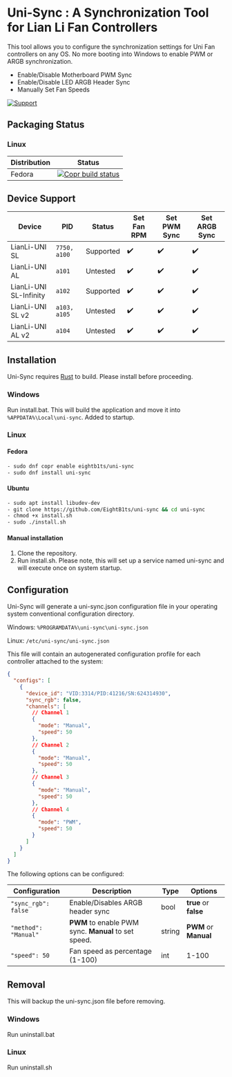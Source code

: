 # Uni-Sync : A Synchronization Tool for Lian Li Fan Controllers

This tool allows you to configure the synchronization settings for Uni Fan controllers on any OS. No more booting into Windows to enable PWM or ARGB synchronization.

- Enable/Disable Motherboard PWM Sync
- Enable/Disable LED ARGB Header Sync
- Manually Set Fan Speeds

[![Support](https://img.shields.io/badge/Support-Buy_Me_A_Coffee-yellow?style=for-the-badge&logo=buy%20me%20a%20coffee&color=FFDD00)](https://www.buymeacoffee.com/CameronHalter)

## Packaging Status

### Linux

| Distribution | Status                                                                                                                                                                                                |
|--------------|-------------------------------------------------------------------------------------------------------------------------------------------------------------------------------------------------------|
| Fedora       | [![Copr build status](https://copr.fedorainfracloud.org/coprs/eightb1ts/uni-sync/package/uni-sync/status_image/last_build.png)](https://copr.fedorainfracloud.org/coprs/eightb1ts/uni-sync/package/uni-sync/) |

## Device Support

| Device                 | PID          | Status    | Set Fan RPM | Set PWM Sync | Set ARGB Sync |
|------------------------|--------------|-----------|-------------|--------------|---------------|
| LianLi-UNI SL          | `7750, a100` | Supported | ✔️          | ✔️           | ✔️            |
| LianLi-UNI AL          | `a101`       | Untested  | ✔️          | ✔️           | ✔️            |
| LianLi-UNI SL-Infinity | `a102`       | Supported | ✔️          | ✔️           | ✔️            |
| LianLi-UNI SL v2       | `a103, a105` | Untested  | ✔️          | ✔️           | ✔️            |
| LianLi-UNI AL v2       | `a104`       | Untested  | ✔️          | ✔️           | ✔️            |

## Installation

Uni-Sync requires [Rust](https://www.rust-lang.org/learn/get-started) to build. Please install before proceeding.

### Windows

Run install.bat. This will build the application and move it into `%APPDATA%\Local\uni-sync`. Added to startup.

### Linux

#### Fedora

```bash
- sudo dnf copr enable eightb1ts/uni-sync 
- sudo dnf install uni-sync
```

#### Ubuntu

```bash
- sudo apt install libudev-dev
- git clone https://github.com/EightB1ts/uni-sync && cd uni-sync
- chmod +x install.sh
- sudo ./install.sh
```

#### Manual installation

1. Clone the repository.
2. Run install.sh. Please note, this will set up a service named uni-sync and will execute once on system startup.

## Configuration

Uni-Sync will generate a uni-sync.json configuration file in your operating system conventional configuration directory.

Windows: `%PROGRAMDATA%\uni-sync\uni-sync.json`

Linux: `/etc/uni-sync/uni-sync.json`

This file will contain an autogenerated configuration profile for each controller attached to the system:

```json
{
  "configs": [
    {
      "device_id": "VID:3314/PID:41216/SN:624314930",
      "sync_rgb": false,
      "channels": [
        // Channel 1
        {
          "mode": "Manual",
          "speed": 50
        },
        // Channel 2
        {
          "mode": "Manual",
          "speed": 50
        },
        // Channel 3
        {
          "mode": "Manual",
          "speed": 50
        },
        // Channel 4
        {
          "mode": "PWM",
          "speed": 50
        }
      ]
    }
  ]
}
```

The following options can be configured:

| Configuration        | Description                                          | Type   | Options               |
|----------------------|------------------------------------------------------|--------|-----------------------|
| `"sync_rgb": false`  | Enable/Disables ARGB header sync                     | bool   | **true** or **false** |
| `"method": "Manual"` | **PWM** to enable PWM sync. **Manual** to set speed. | string | **PWM** or **Manual** |
| `"speed": 50`        | Fan speed as percentage (1-100)                      | int    | 1-100                 |

## Removal

This will backup the uni-sync.json file before removing.

### Windows

Run uninstall.bat

### Linux

Run uninstall.sh
